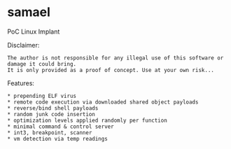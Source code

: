 # samael
PoC Linux Implant

Disclaimer:

	The author is not responsible for any illegal use of this software or damage it could bring.
	It is only provided as a proof of concept. Use at your own risk...

Features:

	* prepending ELF virus
	* remote code execution via downloaded shared object payloads
	* reverse/bind shell payloads
	* random junk code insertion
	* optimization levels applied randomly per function
	* minimal command & control server
	* int3, breakpoint, scanner
	* vm detection via temp readings
